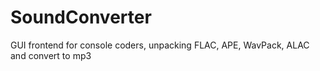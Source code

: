 SoundConverter
==============

GUI frontend for console coders, unpacking FLAC, APE, WavPack, ALAC and convert to mp3
